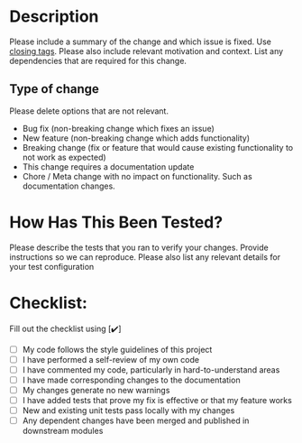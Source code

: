 # Description

Please include a summary of the change and which issue is fixed. Use [closing tags](https://docs.github.com/en/free-pro-team@latest/github/managing-your-work-on-github/linking-a-pull-request-to-an-issue#linking-a-pull-request-to-an-issue-using-a-keyword).
Please also include relevant motivation and context. List any dependencies that are required for this change.

## Type of change

Please delete options that are not relevant.

- Bug fix (non-breaking change which fixes an issue)
- New feature (non-breaking change which adds functionality)
- Breaking change (fix or feature that would cause existing functionality to not work as expected)
- This change requires a documentation update
- Chore / Meta change with no impact on functionality. Such as documentation changes.

# How Has This Been Tested?

Please describe the tests that you ran to verify your changes. Provide instructions so we can reproduce. Please also list any relevant details for your test configuration

# Checklist:

Fill out the checklist using [✔️]

- [ ] My code follows the style guidelines of this project
- [ ] I have performed a self-review of my own code
- [ ] I have commented my code, particularly in hard-to-understand areas
- [ ] I have made corresponding changes to the documentation
- [ ] My changes generate no new warnings
- [ ] I have added tests that prove my fix is effective or that my feature works
- [ ] New and existing unit tests pass locally with my changes
- [ ] Any dependent changes have been merged and published in downstream modules
